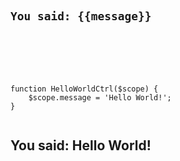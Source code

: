 <pre><code><html>
  <div ng-controller="HelloWorldCtrl">
    <h2>You said: {{message}}</h2>
  </div>
</html>
</code></pre>
<pre><code>
function HelloWorldCtrl($scope) {
    $scope.message = 'Hello World!';
}

</code></pre>

## You said: Hello World!
